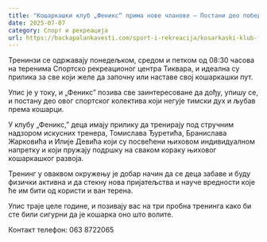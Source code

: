 ```yaml
---
title: "Кошаркашки клуб „Феникс“ прима нове чланове – Постани део победничке екипе"
date: 2025-07-07
category: Спорт и рекреација
url: https://backapalankavesti.com/sport-i-rekreacija/kosarkaski-klub-feniks-upis/
---
```


Тренинзи се одржавају понедељком, средом и петком од 08:30 часова на теренима Спортско рекреационог центра Тиквара, и идеална су прилика за све који желе да започну или наставе свој кошаркашки пут.

Упис је у току, и „Феникс” позива све заинтересоване да дођу, упишу се, и постану део овог спортског колектива који негује тимски дух и љубав према кошарци.

У клубу „Феникс,” деца имају прилику да тренирају под стручним надзором искусних тренера, Томислава Ђуретића, Бранислава Жарковића и Илије Девића који су посвећени њиховом индивидуалном напретку и који пружају подршку на сваком кораку њиховог кошаркашког развоја.

Тренинг у оваквом окружењу је добар начин да се деца забаве и буду физички активна и да стекну нова пријатељства и науче вредности које ће им бити од користи и ван терена.

Упис траје целе године, и позивају вас на три пробна тренинга како би сте били сигурни да је кошарка оно што волите.

Контакт телефон: 063 8722065
